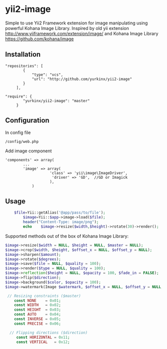yii2-image
==========

Simple to use Yii2 Framework extension for image manipulating using powerful Kohana Image Library.  Inspired by old yii extension 
http://www.yiiframework.com/extension/image/ and Kohana Image Library https://github.com/kohana/image

Installation
------------
```code
"repositories": [
		{
		    "type": "vcs",
		    "url": "http://github.com/yurkinx/yii2-image"
		}
	 ],
	 
"require": {
		"yurkinx/yii2-image": "master"
	 }
```

Configuration
-------------
In config file
```code
/config/web.php
```
Add image component
```code
'components' => array(
        ...
        'image' => array(
        	 		'class' => 'yii\image\ImageDriver',
        			 'driver' => 'GD',  //GD or Imagick
        		    ),
		    )
```

Usage
-----
```php
    $file=Yii::getAlias('@app/pass/to/file'); 
		$image=Yii::$app->image->load($file);
		header("Content-Type: image/png");
		echo 	$image->resize($width,$height)->rotate(30)->render();
```

Supported methods out of the box of Kohana Image Library:
```php
$image->resize($width = NULL, $height = NULL, $master = NULL);
$image->crop($width, $height, $offset_x = NULL, $offset_y = NULL);
$image->sharpen($amount);
$image->rotate($degrees);
$image->save($file = NULL, $quality = 100);
$image->render($type = NULL, $quality = 100);
$image->reflection($height = NULL, $opacity = 100, $fade_in = FALSE);
$image->flip($direction);
$image->background($color, $opacity = 100);
$image->watermark(Image $watermark, $offset_x = NULL, $offset_y = NULL, $opacity = 100);

 // Resizing constraints ($master)
    const NONE    = 0x01;
    const WIDTH   = 0x02;
    const HEIGHT  = 0x03;
    const AUTO    = 0x04;
    const INVERSE = 0x05;
    const PRECISE = 0x06;

  // Flipping directions ($direction)
     const HORIZONTAL = 0x11;
     const VERTICAL   = 0x12;
```

